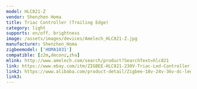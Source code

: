```yaml
---
model: HLC821-Z
vendor: Shenzhen Homa
title: Triac Controller (Trailing Edge)
category: light
supports: on/off, brightness
image: /assets/images/devices/Amelech_HLC821-Z.jpg
manufacturer: Shenzhen_Homa
zigbeemodel: ['HOMA1031']
compatible: [z2m,deconz,zha]
mlink: http://www.amelech.com/search/product?SearchText=hlc821
link: https://www.ebay.com/itm/ZIGBEE-HLC821-230V-Triac-Led-Controller-Kontroller-Treiber-Dimmer-for-Echo-Plus/113530902178
link2: https://www.alibaba.com/product-detail/Zigbee-18v-24v-36v-dc-led_62002671078.html
link3: 
---
```

